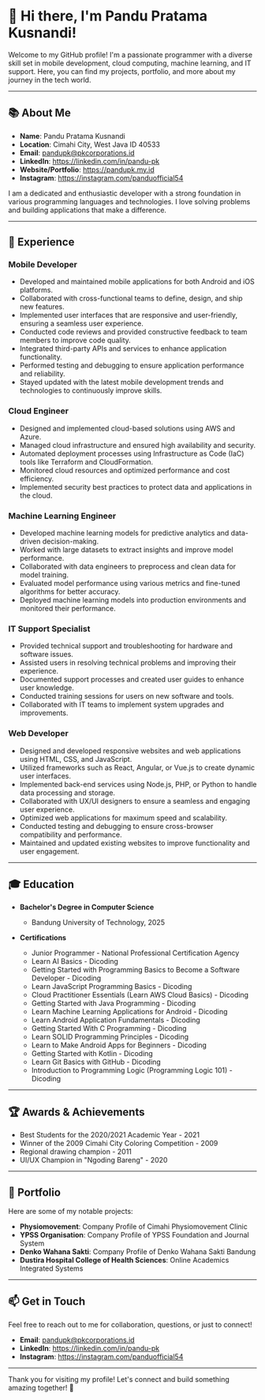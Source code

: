 # 👋 Hi there, I'm Pandu Pratama Kusnandi!

Welcome to my GitHub profile! I'm a passionate programmer with a diverse skill set in mobile development, cloud computing, machine learning, and IT support. Here, you can find my projects, portfolio, and more about my journey in the tech world.

---

## 📚 About Me

- **Name**: Pandu Pratama Kusnandi
- **Location**: Cimahi City, West Java ID 40533
- **Email**: pandupk@pkcorporations.id
- **LinkedIn**: https://linkedin.com/in/pandu-pk
- **Website/Portfolio**: https://pandupk.my.id
- **Instagram**: https://instagram.com/panduofficial54

I am a dedicated and enthusiastic developer with a strong foundation in various programming languages and technologies. I love solving problems and building applications that make a difference.

---

## 💼 Experience

### Mobile Developer
- Developed and maintained mobile applications for both Android and iOS platforms.
- Collaborated with cross-functional teams to define, design, and ship new features.
- Implemented user interfaces that are responsive and user-friendly, ensuring a seamless user experience.
- Conducted code reviews and provided constructive feedback to team members to improve code quality.
- Integrated third-party APIs and services to enhance application functionality.
- Performed testing and debugging to ensure application performance and reliability.
- Stayed updated with the latest mobile development trends and technologies to continuously improve skills.

### Cloud Engineer
- Designed and implemented cloud-based solutions using AWS and Azure.
- Managed cloud infrastructure and ensured high availability and security.
- Automated deployment processes using Infrastructure as Code (IaC) tools like Terraform and CloudFormation.
- Monitored cloud resources and optimized performance and cost efficiency.
- Implemented security best practices to protect data and applications in the cloud.

### Machine Learning Engineer
- Developed machine learning models for predictive analytics and data-driven decision-making.
- Worked with large datasets to extract insights and improve model performance.
- Collaborated with data engineers to preprocess and clean data for model training.
- Evaluated model performance using various metrics and fine-tuned algorithms for better accuracy.
- Deployed machine learning models into production environments and monitored their performance.

### IT Support Specialist
- Provided technical support and troubleshooting for hardware and software issues.
- Assisted users in resolving technical problems and improving their experience.
- Documented support processes and created user guides to enhance user knowledge.
- Conducted training sessions for users on new software and tools.
- Collaborated with IT teams to implement system upgrades and improvements.

### Web Developer
- Designed and developed responsive websites and web applications using HTML, CSS, and JavaScript.
- Utilized frameworks such as React, Angular, or Vue.js to create dynamic user interfaces.
- Implemented back-end services using Node.js, PHP, or Python to handle data processing and storage.
- Collaborated with UX/UI designers to ensure a seamless and engaging user experience.
- Optimized web applications for maximum speed and scalability.
- Conducted testing and debugging to ensure cross-browser compatibility and performance.
- Maintained and updated existing websites to improve functionality and user engagement.

---

## 🎓 Education

- **Bachelor's Degree in Computer Science**
  - Bandung University of Technology, 2025
  
- **Certifications**
  - Junior Programmer - National Professional Certification Agency
  - Learn AI Basics - Dicoding
  - Getting Started with Programming Basics to Become a Software Developer - Dicoding
  - Learn JavaScript Programming Basics - Dicoding
  - Cloud Practitioner Essentials (Learn AWS Cloud Basics) - Dicoding
  - Getting Started with Java Programming - Dicoding
  - Learn Machine Learning Applications for Android - Dicoding
  - Learn Android Application Fundamentals - Dicoding
  - Getting Started With C Programming - Dicoding
  - Learn SOLID Programming Principles - Dicoding
  - Learn to Make Android Apps for Beginners - Dicoding
  - Getting Started with Kotlin - Dicoding
  - Learn Git Basics with GitHub - Dicoding
  - Introduction to Programming Logic (Programming Logic 101) - Dicoding

---

## 🏆 Awards & Achievements

- Best Students for the 2020/2021 Academic Year - 2021
- Winner of the 2009 Cimahi City Coloring Competition - 2009
- Regional drawing champion - 2011
- UI/UX Champion in "Ngoding Bareng" - 2020

---

## 🌟 Portfolio

Here are some of my notable projects:

- **Physiomovement**: Company Profile of Cimahi Physiomovement Clinic
- **YPSS Organisation**: Company Profile of YPSS Foundation and Journal System
- **Denko Wahana Sakti**: Company Profile of Denko Wahana Sakti Bandung
- **Dustira Hospital College of Health Sciences**: Online Academics Integrated Systems

---

## 📫 Get in Touch

Feel free to reach out to me for collaboration, questions, or just to connect!

- **Email**: pandupk@pkcorporations.id
- **LinkedIn**: https://linkedin.com/in/pandu-pk
- **Instagram**: https://instagram.com/panduofficial54

---

Thank you for visiting my profile! Let's connect and build something amazing together! 🚀
